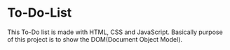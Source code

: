 # To-Do-List
This To-Do list is made with HTML, CSS and JavaScript. Basically purpose of this project is to show the DOM(Document Object Model). 
